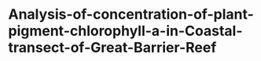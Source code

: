 # Analysis-of-concentration-of-plant-pigment-chlorophyll-a-in-Coastal-transect-of-Great-Barrier-Reef